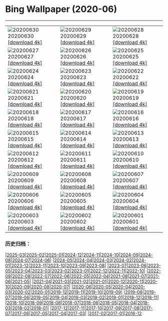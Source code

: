 # Bing Wallpaper (2020-06)
**************

<table><tr><td><img class="wallpaper" src="https://www.bing.com/th?id=OHR.LakeMoraineVideo_ZH-CN5910090911_1920x1080.jpg" alt="20200630"> 20200630 <a class="wallpaper_link" href="https://www.bing.com/th?id=OHR.LakeMoraineVideo_ZH-CN5910090911_UHD.jpg">[download 4k]</a></td><td><img class="wallpaper" src="https://www.bing.com/th?id=OHR.BojoRiver_ZH-CN5454106636_1920x1080.jpg" alt="20200629"> 20200629 <a class="wallpaper_link" href="https://www.bing.com/th?id=OHR.BojoRiver_ZH-CN5454106636_UHD.jpg">[download 4k]</a></td><td><img class="wallpaper" src="https://www.bing.com/th?id=OHR.ArganGoats_ZH-CN5346845518_1920x1080.jpg" alt="20200628"> 20200628 <a class="wallpaper_link" href="https://www.bing.com/th?id=OHR.ArganGoats_ZH-CN5346845518_UHD.jpg">[download 4k]</a></td></tr><tr><td><img class="wallpaper" src="https://www.bing.com/th?id=OHR.FoggyCastle_ZH-CN6799694629_1920x1080.jpg" alt="20200627"> 20200627 <a class="wallpaper_link" href="https://www.bing.com/th?id=OHR.FoggyCastle_ZH-CN6799694629_UHD.jpg">[download 4k]</a></td><td><img class="wallpaper" src="https://www.bing.com/th?id=OHR.MtBaldoSantuario_ZH-CN2301293454_1920x1080.jpg" alt="20200626"> 20200626 <a class="wallpaper_link" href="https://www.bing.com/th?id=OHR.MtBaldoSantuario_ZH-CN2301293454_UHD.jpg">[download 4k]</a></td><td><img class="wallpaper" src="https://www.bing.com/th?id=OHR.AdansoniaGrandidieri_ZH-CN1154912052_1920x1080.jpg" alt="20200625"> 20200625 <a class="wallpaper_link" href="https://www.bing.com/th?id=OHR.AdansoniaGrandidieri_ZH-CN1154912052_UHD.jpg">[download 4k]</a></td></tr><tr><td><img class="wallpaper" src="https://www.bing.com/th?id=OHR.duanwu2020_ZH-CN0965379603_1920x1080.jpg" alt="20200624"> 20200624 <a class="wallpaper_link" href="https://www.bing.com/th?id=OHR.duanwu2020_ZH-CN0965379603_UHD.jpg">[download 4k]</a></td><td><img class="wallpaper" src="https://www.bing.com/th?id=OHR.RhodesIsland_ZH-CN0674840850_1920x1080.jpg" alt="20200623"> 20200623 <a class="wallpaper_link" href="https://www.bing.com/th?id=OHR.RhodesIsland_ZH-CN0674840850_UHD.jpg">[download 4k]</a></td><td><img class="wallpaper" src="https://www.bing.com/th?id=OHR.BullPoint_ZH-CN0520993795_1920x1080.jpg" alt="20200622"> 20200622 <a class="wallpaper_link" href="https://www.bing.com/th?id=OHR.BullPoint_ZH-CN0520993795_UHD.jpg">[download 4k]</a></td></tr><tr><td><img class="wallpaper" src="https://www.bing.com/th?id=OHR.SouthernSunbird_ZH-CN0426670987_1920x1080.jpg" alt="20200621"> 20200621 <a class="wallpaper_link" href="https://www.bing.com/th?id=OHR.SouthernSunbird_ZH-CN0426670987_UHD.jpg">[download 4k]</a></td><td><img class="wallpaper" src="https://www.bing.com/th?id=OHR.BeardedTamarin_ZH-CN0250190365_1920x1080.jpg" alt="20200620"> 20200620 <a class="wallpaper_link" href="https://www.bing.com/th?id=OHR.BeardedTamarin_ZH-CN0250190365_UHD.jpg">[download 4k]</a></td><td><img class="wallpaper" src="https://www.bing.com/th?id=OHR.HuntingCat_ZH-CN6596392185_1920x1080.jpg" alt="20200619"> 20200619 <a class="wallpaper_link" href="https://www.bing.com/th?id=OHR.HuntingCat_ZH-CN6596392185_UHD.jpg">[download 4k]</a></td></tr><tr><td><img class="wallpaper" src="https://www.bing.com/th?id=OHR.MidsummerEve_ZH-CN9981851207_1920x1080.jpg" alt="20200618"> 20200618 <a class="wallpaper_link" href="https://www.bing.com/th?id=OHR.MidsummerEve_ZH-CN9981851207_UHD.jpg">[download 4k]</a></td><td><img class="wallpaper" src="https://www.bing.com/th?id=OHR.JabiruStork_ZH-CN0218761234_1920x1080.jpg" alt="20200617"> 20200617 <a class="wallpaper_link" href="https://www.bing.com/th?id=OHR.JabiruStork_ZH-CN0218761234_UHD.jpg">[download 4k]</a></td><td><img class="wallpaper" src="https://www.bing.com/th?id=OHR.Havasupai_ZH-CN0016003195_1920x1080.jpg" alt="20200616"> 20200616 <a class="wallpaper_link" href="https://www.bing.com/th?id=OHR.Havasupai_ZH-CN0016003195_UHD.jpg">[download 4k]</a></td></tr><tr><td><img class="wallpaper" src="https://www.bing.com/th?id=OHR.StStephens_ZH-CN9373191410_1920x1080.jpg" alt="20200615"> 20200615 <a class="wallpaper_link" href="https://www.bing.com/th?id=OHR.StStephens_ZH-CN9373191410_UHD.jpg">[download 4k]</a></td><td><img class="wallpaper" src="https://www.bing.com/th?id=OHR.SurfSeason_ZH-CN9212464908_1920x1080.jpg" alt="20200614"> 20200614 <a class="wallpaper_link" href="https://www.bing.com/th?id=OHR.SurfSeason_ZH-CN9212464908_UHD.jpg">[download 4k]</a></td><td><img class="wallpaper" src="https://www.bing.com/th?id=OHR.WildflowersBC_ZH-CN8732388724_1920x1080.jpg" alt="20200613"> 20200613 <a class="wallpaper_link" href="https://www.bing.com/th?id=OHR.WildflowersBC_ZH-CN8732388724_UHD.jpg">[download 4k]</a></td></tr><tr><td><img class="wallpaper" src="https://www.bing.com/th?id=OHR.GrandsCausses_ZH-CN8463022683_1920x1080.jpg" alt="20200612"> 20200612 <a class="wallpaper_link" href="https://www.bing.com/th?id=OHR.GrandsCausses_ZH-CN8463022683_UHD.jpg">[download 4k]</a></td><td><img class="wallpaper" src="https://www.bing.com/th?id=OHR.SantaElena_ZH-CN8036210800_1920x1080.jpg" alt="20200611"> 20200611 <a class="wallpaper_link" href="https://www.bing.com/th?id=OHR.SantaElena_ZH-CN8036210800_UHD.jpg">[download 4k]</a></td><td><img class="wallpaper" src="https://www.bing.com/th?id=OHR.GriboyedovCanal_ZH-CN7887366015_1920x1080.jpg" alt="20200610"> 20200610 <a class="wallpaper_link" href="https://www.bing.com/th?id=OHR.GriboyedovCanal_ZH-CN7887366015_UHD.jpg">[download 4k]</a></td></tr><tr><td><img class="wallpaper" src="https://www.bing.com/th?id=OHR.WobblyBridge_ZH-CN7751845685_1920x1080.jpg" alt="20200609"> 20200609 <a class="wallpaper_link" href="https://www.bing.com/th?id=OHR.WobblyBridge_ZH-CN7751845685_UHD.jpg">[download 4k]</a></td><td><img class="wallpaper" src="https://www.bing.com/th?id=OHR.BaronLakes_ZH-CN7541190370_1920x1080.jpg" alt="20200608"> 20200608 <a class="wallpaper_link" href="https://www.bing.com/th?id=OHR.BaronLakes_ZH-CN7541190370_UHD.jpg">[download 4k]</a></td><td><img class="wallpaper" src="https://www.bing.com/th?id=OHR.LionSurfing_ZH-CN7369892268_1920x1080.jpg" alt="20200607"> 20200607 <a class="wallpaper_link" href="https://www.bing.com/th?id=OHR.LionSurfing_ZH-CN7369892268_UHD.jpg">[download 4k]</a></td></tr><tr><td><img class="wallpaper" src="https://www.bing.com/th?id=OHR.LaPertusa_ZH-CN7227946330_1920x1080.jpg" alt="20200606"> 20200606 <a class="wallpaper_link" href="https://www.bing.com/th?id=OHR.LaPertusa_ZH-CN7227946330_UHD.jpg">[download 4k]</a></td><td><img class="wallpaper" src="https://www.bing.com/th?id=OHR.WaltersWiggles_ZH-CN6928617440_1920x1080.jpg" alt="20200605"> 20200605 <a class="wallpaper_link" href="https://www.bing.com/th?id=OHR.WaltersWiggles_ZH-CN6928617440_UHD.jpg">[download 4k]</a></td><td><img class="wallpaper" src="https://www.bing.com/th?id=OHR.SynchronousFireflies_ZH-CN6323931412_1920x1080.jpg" alt="20200604"> 20200604 <a class="wallpaper_link" href="https://www.bing.com/th?id=OHR.SynchronousFireflies_ZH-CN6323931412_UHD.jpg">[download 4k]</a></td></tr><tr><td><img class="wallpaper" src="https://www.bing.com/th?id=OHR.PontFawr_ZH-CN1780190468_1920x1080.jpg" alt="20200603"> 20200603 <a class="wallpaper_link" href="https://www.bing.com/th?id=OHR.PontFawr_ZH-CN1780190468_UHD.jpg">[download 4k]</a></td><td><img class="wallpaper" src="https://www.bing.com/th?id=OHR.WhiteRimTrail_ZH-CN1574735777_1920x1080.jpg" alt="20200602"> 20200602 <a class="wallpaper_link" href="https://www.bing.com/th?id=OHR.WhiteRimTrail_ZH-CN1574735777_UHD.jpg">[download 4k]</a></td><td><img class="wallpaper" src="https://www.bing.com/th?id=OHR.JasperSunwaptaVideo_ZH-CN1403296497_1920x1080.jpg" alt="20200601"> 20200601 <a class="wallpaper_link" href="https://www.bing.com/th?id=OHR.JasperSunwaptaVideo_ZH-CN1403296497_UHD.jpg">[download 4k]</a></td></tr></table>

### 历史归档：

|[2025-03](/../2025-03/2025-03.md)|[2025-02](/../2025-02/2025-02.md)|[2025-01](/../2025-01/2025-01.md)|[2024-12](/../2024-12/2024-12.md)|[2024-11](/../2024-11/2024-11.md)|[2024-10](/../2024-10/2024-10.md)|[2024-09](/../2024-09/2024-09.md)|[2024-08](/../2024-08/2024-08.md)|[2024-07](/../2024-07/2024-07.md)|[2024-06](/../2024-06/2024-06.md)|
|[2024-05](/../2024-05/2024-05.md)|[2024-04](/../2024-04/2024-04.md)|[2024-03](/../2024-03/2024-03.md)|[2024-02](/../2024-02/2024-02.md)|[2024-01](/../2024-01/2024-01.md)|[2023-12](/../2023-12/2023-12.md)|[2023-11](/../2023-11/2023-11.md)|[2023-10](/../2023-10/2023-10.md)|[2023-09](/../2023-09/2023-09.md)|[2023-08](/../2023-08/2023-08.md)|
|[2023-07](/../2023-07/2023-07.md)|[2023-06](/../2023-06/2023-06.md)|[2023-05](/../2023-05/2023-05.md)|[2023-04](/../2023-04/2023-04.md)|[2023-03](/../2023-03/2023-03.md)|[2023-02](/../2023-02/2023-02.md)|[2023-01](/../2023-01/2023-01.md)|[2022-12](/../2022-12/2022-12.md)|[2022-11](/../2022-11/2022-11.md)|[2022-10](/../2022-10/2022-10.md)|
|[2022-09](/../2022-09/2022-09.md)|[2022-08](/../2022-08/2022-08.md)|[2022-07](/../2022-07/2022-07.md)|[2022-06](/../2022-06/2022-06.md)|[2022-05](/../2022-05/2022-05.md)|[2022-04](/../2022-04/2022-04.md)|[2021-08](/../2021-08/2021-08.md)|[2021-07](/../2021-07/2021-07.md)|[2021-06](/../2021-06/2021-06.md)|[2021-05](/../2021-05/2021-05.md)|
|[2021-04](/../2021-04/2021-04.md)|[2021-03](/../2021-03/2021-03.md)|[2021-02](/../2021-02/2021-02.md)|[2021-01](/../2021-01/2021-01.md)|[2020-12](/../2020-12/2020-12.md)|[2020-11](/../2020-11/2020-11.md)|[2020-10](/../2020-10/2020-10.md)|[2020-09](/../2020-09/2020-09.md)|[2020-08](/../2020-08/2020-08.md)|[2020-07](/../2020-07/2020-07.md)|
|[2020-06](/2020-06.md)|[2020-05](/../2020-05/2020-05.md)|[2020-04](/../2020-04/2020-04.md)|[2020-03](/../2020-03/2020-03.md)|[2020-02](/../2020-02/2020-02.md)|[2020-01](/../2020-01/2020-01.md)|[2019-12](/../2019-12/2019-12.md)|[2019-11](/../2019-11/2019-11.md)|[2019-10](/../2019-10/2019-10.md)|[2019-09](/../2019-09/2019-09.md)|
|[2019-08](/../2019-08/2019-08.md)|[2019-07](/../2019-07/2019-07.md)|[2019-06](/../2019-06/2019-06.md)|[2019-05](/../2019-05/2019-05.md)|[2019-04](/../2019-04/2019-04.md)|[2019-03](/../2019-03/2019-03.md)|[2019-02](/../2019-02/2019-02.md)|[2019-01](/../2019-01/2019-01.md)|[2018-12](/../2018-12/2018-12.md)|[2018-11](/../2018-11/2018-11.md)|
|[2018-10](/../2018-10/2018-10.md)|[2018-09](/../2018-09/2018-09.md)|[2018-08](/../2018-08/2018-08.md)|[2018-07](/../2018-07/2018-07.md)|[2018-06](/../2018-06/2018-06.md)|[2018-05](/../2018-05/2018-05.md)|[2018-04](/../2018-04/2018-04.md)|[2018-03](/../2018-03/2018-03.md)|[2018-02](/../2018-02/2018-02.md)|[2018-01](/../2018-01/2018-01.md)|
|[2017-12](/../2017-12/2017-12.md)|[2017-11](/../2017-11/2017-11.md)|[2017-10](/../2017-10/2017-10.md)|[2017-09](/../2017-09/2017-09.md)|[2017-08](/../2017-08/2017-08.md)|[2017-07](/../2017-07/2017-07.md)|[2017-06](/../2017-06/2017-06.md)|[2017-05](/../2017-05/2017-05.md)|[2017-04](/../2017-04/2017-04.md)|[2017-03](/../2017-03/2017-03.md)|
|[2017-02](/../2017-02/2017-02.md)|[2017-01](/../2017-01/2017-01.md)|[2016-12](/../2016-12/2016-12.md)